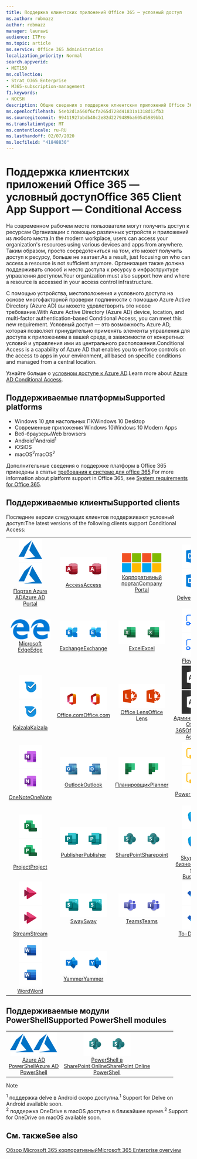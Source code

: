 ```yaml
---
title: Поддержка клиентских приложений Office 365 — условный доступ
ms.author: robmazz
author: robmazz
manager: laurawi
audience: ITPro
ms.topic: article
ms.service: Office 365 Administration
localization_priority: Normal
search.appverid:
- MET150
ms.collection:
- Strat_O365_Enterprise
- M365-subscription-management
f1.keywords:
- NOCSH
description: Общие сведения о поддержке клиентских приложений Office 365 для условного доступа
ms.openlocfilehash: 54eb2d1a560f6cfa265d728d41831a1318d12fb3
ms.sourcegitcommit: 99411927abdb40c2e82d2279489ba60545989bb1
ms.translationtype: MT
ms.contentlocale: ru-RU
ms.lasthandoff: 02/07/2020
ms.locfileid: "41848830"
---
```

# <a name="office-365-client-app-support--conditional-access"></a><span data-ttu-id="bc5e8-103">Поддержка клиентских приложений Office 365 — условный доступ</span><span class="sxs-lookup"><span data-stu-id="bc5e8-103">Office 365 Client App Support — Conditional Access</span></span>

<span data-ttu-id="bc5e8-104">На современном рабочем месте пользователи могут получить доступ к ресурсам Организации с помощью различных устройств и приложений из любого места.</span><span class="sxs-lookup"><span data-stu-id="bc5e8-104">In the modern workplace, users can access your organization's resources using various devices and apps from anywhere.</span></span> <span data-ttu-id="bc5e8-105">Таким образом, просто сосредоточиться на том, кто может получить доступ к ресурсу, больше не хватает.</span><span class="sxs-lookup"><span data-stu-id="bc5e8-105">As a result, just focusing on who can access a resource is not sufficient anymore.</span></span> <span data-ttu-id="bc5e8-106">Организация также должна поддерживать способ и место доступа к ресурсу в инфраструктуре управления доступом.</span><span class="sxs-lookup"><span data-stu-id="bc5e8-106">Your organization must also support how and where a resource is accessed in your access control infrastructure.</span></span>

<span data-ttu-id="bc5e8-107">С помощью устройства, местоположения и условного доступа на основе многофакторной проверки подлинности с помощью Azure Active Directory (Azure AD) вы можете удовлетворить это новое требование.</span><span class="sxs-lookup"><span data-stu-id="bc5e8-107">With Azure Active Directory (Azure AD) device, location, and multi-factor authentication-based Conditional Access, you can meet this new requirement.</span></span> <span data-ttu-id="bc5e8-108">Условный доступ — это возможность Azure AD, которая позволяет принудительно применять элементы управления для доступа к приложениям в вашей среде, в зависимости от конкретных условий и управления ими из центрального расположения.</span><span class="sxs-lookup"><span data-stu-id="bc5e8-108">Conditional Access is a capability of Azure AD that enables you to enforce controls on the access to apps in your environment, all based on specific conditions and managed from a central location.</span></span>

<span data-ttu-id="bc5e8-109">Узнайте больше о [условном доступе к Azure AD](https://docs.microsoft.com/azure/active-directory/conditional-access/).</span><span class="sxs-lookup"><span data-stu-id="bc5e8-109">Learn more about [Azure AD Conditional Access](https://docs.microsoft.com/azure/active-directory/conditional-access/).</span></span>

## <a name="supported-platforms"></a><span data-ttu-id="bc5e8-110">Поддерживаемые платформы</span><span class="sxs-lookup"><span data-stu-id="bc5e8-110">Supported platforms</span></span>

 - <span data-ttu-id="bc5e8-111">Windows 10 для настольных ПК</span><span class="sxs-lookup"><span data-stu-id="bc5e8-111">Windows 10 Desktop</span></span>
 - <span data-ttu-id="bc5e8-112">Современные приложения Windows 10</span><span class="sxs-lookup"><span data-stu-id="bc5e8-112">Windows 10 Modern Apps</span></span>
 - <span data-ttu-id="bc5e8-113">Веб-браузеры</span><span class="sxs-lookup"><span data-stu-id="bc5e8-113">Web browsers</span></span>
 - <span data-ttu-id="bc5e8-114">Android<sup>1</sup></span><span class="sxs-lookup"><span data-stu-id="bc5e8-114">Android<sup>1</sup></span></span>
 - <span data-ttu-id="bc5e8-115">iOS</span><span class="sxs-lookup"><span data-stu-id="bc5e8-115">iOS</span></span>
 - <span data-ttu-id="bc5e8-116">macOS<sup>2</sup></span><span class="sxs-lookup"><span data-stu-id="bc5e8-116">macOS<sup>2</sup></span></span>

<span data-ttu-id="bc5e8-117">Дополнительные сведения о поддержке платформ в Office 365 приведены в статье [требования к системе для office 365](https://products.office.com/office-system-requirements).</span><span class="sxs-lookup"><span data-stu-id="bc5e8-117">For more information about platform support in Office 365, see [System requirements for Office 365](https://products.office.com/office-system-requirements).</span></span>

## <a name="supported-clients"></a><span data-ttu-id="bc5e8-118">Поддерживаемые клиенты</span><span class="sxs-lookup"><span data-stu-id="bc5e8-118">Supported clients</span></span>

<span data-ttu-id="bc5e8-119">Последние версии следующих клиентов поддерживают условный доступ:</span><span class="sxs-lookup"><span data-stu-id="bc5e8-119">The latest versions of the following clients support Conditional Access:</span></span>

| | | | | | |
|:---:|:---:|:---:|:---:|:---:|:---:|
| <span data-ttu-id="bc5e8-120">![Значок Azure](media/o365-azure-64x64.png)</span><span class="sxs-lookup"><span data-stu-id="bc5e8-120">![Azure icon](media/o365-azure-64x64.png)</span></span> <br> [<span data-ttu-id="bc5e8-121">Портал Azure <br> AD</span><span class="sxs-lookup"><span data-stu-id="bc5e8-121">Azure AD <br> Portal </span></span>](https://azure.microsoft.com/features/azure-portal/) | <span data-ttu-id="bc5e8-122">![Значок Access](media/o365-access-64x64.png)</span><span class="sxs-lookup"><span data-stu-id="bc5e8-122">![Access icon](media/o365-access-64x64.png)</span></span> <br> [<span data-ttu-id="bc5e8-123">Access</span><span class="sxs-lookup"><span data-stu-id="bc5e8-123">Access</span></span>](https://products.office.com/access) | <span data-ttu-id="bc5e8-124">![Значок портала компании](media/o365-microsoft-64x64.png)</span><span class="sxs-lookup"><span data-stu-id="bc5e8-124">![Company portal icon](media/o365-microsoft-64x64.png)</span></span> <br> [<span data-ttu-id="bc5e8-125">Корпоративный <br> портал</span><span class="sxs-lookup"><span data-stu-id="bc5e8-125">Company <br> Portal </span></span>](https://docs.microsoft.com/intune-user-help/sign-in-to-the-company-portal)  | <span data-ttu-id="bc5e8-126">![Значок delve](media/o365-delve-64x64.png)</span><span class="sxs-lookup"><span data-stu-id="bc5e8-126">![Delve icon](media/o365-delve-64x64.png)</span></span> <br> [<span data-ttu-id="bc5e8-127">Delve<sup>1</sup></span><span class="sxs-lookup"><span data-stu-id="bc5e8-127">Delve<sup>1</sup></span></span>](https://products.office.com/business/intelligent-search) | <span data-ttu-id="bc5e8-128">![Значок Dynamics 365](media/o365-dynamics365-64x64.png)</span><span class="sxs-lookup"><span data-stu-id="bc5e8-128">![Dynamics 365 icon](media/o365-dynamics365-64x64.png)</span></span> <br> [<span data-ttu-id="bc5e8-129">Dynamics 365</span><span class="sxs-lookup"><span data-stu-id="bc5e8-129">Dynamics 365</span></span>](https://dynamics.microsoft.com) 
| <span data-ttu-id="bc5e8-130">![Значок пограничного сервера](media/o365-edge-64x64.png)</span><span class="sxs-lookup"><span data-stu-id="bc5e8-130">![Edge icon](media/o365-edge-64x64.png)</span></span> <br> [<span data-ttu-id="bc5e8-131">Microsoft Edge</span><span class="sxs-lookup"><span data-stu-id="bc5e8-131">Edge</span></span>](https://www.microsoft.com/windows/microsoft-edge) | <span data-ttu-id="bc5e8-132">![Значок Exchange](media/o365-exchange-64x64.png)</span><span class="sxs-lookup"><span data-stu-id="bc5e8-132">![Exchange icon](media/o365-exchange-64x64.png)</span></span> <br> [<span data-ttu-id="bc5e8-133">Exchange</span><span class="sxs-lookup"><span data-stu-id="bc5e8-133">Exchange</span></span>](https://products.office.com/exchange/exchange-online) | <span data-ttu-id="bc5e8-134">![Значок Excel](media/o365-excel-64x64.png)</span><span class="sxs-lookup"><span data-stu-id="bc5e8-134">![Excel icon](media/o365-excel-64x64.png)</span></span> <br> [<span data-ttu-id="bc5e8-135">Excel</span><span class="sxs-lookup"><span data-stu-id="bc5e8-135">Excel</span></span>](https://products.office.com/excel) | <span data-ttu-id="bc5e8-136">![Значок Flow](media/o365-flow-64x64.png)</span><span class="sxs-lookup"><span data-stu-id="bc5e8-136">![Flow icon](media/o365-flow-64x64.png)</span></span> <br> [<span data-ttu-id="bc5e8-137">Flow</span><span class="sxs-lookup"><span data-stu-id="bc5e8-137">Flow</span></span>](https://flow.microsoft.com) | <span data-ttu-id="bc5e8-138">![Значок Forms](media/o365-forms-64x64.png)</span><span class="sxs-lookup"><span data-stu-id="bc5e8-138">![Forms icon](media/o365-forms-64x64.png)</span></span> <br> [<span data-ttu-id="bc5e8-139">Forms</span><span class="sxs-lookup"><span data-stu-id="bc5e8-139">Forms</span></span>](https://flow.microsoft.com/connectors/shared_microsoftforms/microsoft-forms/) 
| <span data-ttu-id="bc5e8-140">![Значок Kaizala](media/o365-kaizala-64x64.png)</span><span class="sxs-lookup"><span data-stu-id="bc5e8-140">![Kaizala icon](media/o365-kaizala-64x64.png)</span></span> <br> [<span data-ttu-id="bc5e8-141">Kaizala</span><span class="sxs-lookup"><span data-stu-id="bc5e8-141">Kaizala</span></span>](https://products.office.com/en/business/microsoft-kaizala) | <span data-ttu-id="bc5e8-142">![Значок Office.com](media/o365-office-64x64.png)</span><span class="sxs-lookup"><span data-stu-id="bc5e8-142">![Office.com icon](media/o365-office-64x64.png)</span></span> <br> [<span data-ttu-id="bc5e8-143">Office.com</span><span class="sxs-lookup"><span data-stu-id="bc5e8-143">Office.com</span></span>](https://www.office.com/) | <span data-ttu-id="bc5e8-144">![Значок лупы](media/o365-lens-64x64.png)</span><span class="sxs-lookup"><span data-stu-id="bc5e8-144">![Lens icon](media/o365-lens-64x64.png)</span></span> <br> [<span data-ttu-id="bc5e8-145">Office Lens</span><span class="sxs-lookup"><span data-stu-id="bc5e8-145">Office Lens</span></span>](https://www.microsoft.com/p/office-lens/9wzdncrfj3t8?activetab=pivot%3Aoverviewtab) | <span data-ttu-id="bc5e8-146">![Значок администратора Office 365](media/o365-o365admin-64x64.png)</span><span class="sxs-lookup"><span data-stu-id="bc5e8-146">![Office 365 Admin icon](media/o365-o365admin-64x64.png)</span></span> <br> [<span data-ttu-id="bc5e8-147">Администратор Office <br> 365</span><span class="sxs-lookup"><span data-stu-id="bc5e8-147">Office 365 <br> Admin</span></span>](https://products.office.com/business/manage-office-365-admin-app) | <span data-ttu-id="bc5e8-148">![Значок OneDrive для бизнеса](media/o365-OneDrive-64x64.png)</span><span class="sxs-lookup"><span data-stu-id="bc5e8-148">![OneDrive for Business icon](media/o365-OneDrive-64x64.png)</span></span> <br> [<span data-ttu-id="bc5e8-149">OneDrive<sup>2</sup></span><span class="sxs-lookup"><span data-stu-id="bc5e8-149">OneDrive<sup>2</sup></span></span>](https://products.office.com/onedrive-for-business/online-cloud-storage) 
| <span data-ttu-id="bc5e8-150">![Значок OneNote](media/o365-OneNote-64x64.png)</span><span class="sxs-lookup"><span data-stu-id="bc5e8-150">![OneNote icon](media/o365-OneNote-64x64.png)</span></span> <br> [<span data-ttu-id="bc5e8-151">OneNote</span><span class="sxs-lookup"><span data-stu-id="bc5e8-151">OneNote</span></span>](https://products.office.com/onenote) | <span data-ttu-id="bc5e8-152">![Значок Outlook](media/o365-outlook-64x64.png)</span><span class="sxs-lookup"><span data-stu-id="bc5e8-152">![Outlook icon](media/o365-outlook-64x64.png)</span></span> <br> [<span data-ttu-id="bc5e8-153">Outlook</span><span class="sxs-lookup"><span data-stu-id="bc5e8-153">Outlook</span></span>](https://products.office.com/outlook) | <span data-ttu-id="bc5e8-154">![Значок Планировщика](media/o365-planner-64x64.png)</span><span class="sxs-lookup"><span data-stu-id="bc5e8-154">![Planner icon](media/o365-planner-64x64.png)</span></span> <br> [<span data-ttu-id="bc5e8-155">Планировщик</span><span class="sxs-lookup"><span data-stu-id="bc5e8-155">Planner</span></span>](https://products.office.com/business/task-management-software) | <span data-ttu-id="bc5e8-156">![Значок PowerBI](media/o365-powerbi-64x64.png)</span><span class="sxs-lookup"><span data-stu-id="bc5e8-156">![PowerBI icon](media/o365-powerbi-64x64.png)</span></span> <br> [<span data-ttu-id="bc5e8-157">Power BI</span><span class="sxs-lookup"><span data-stu-id="bc5e8-157">Power BI</span></span>](https://powerbi.microsoft.com) | <span data-ttu-id="bc5e8-158">![Значок PowerPoint](media/o365-powerpoint-64x64.png)</span><span class="sxs-lookup"><span data-stu-id="bc5e8-158">![PowerPoint icon](media/o365-powerpoint-64x64.png)</span></span> <br> [<span data-ttu-id="bc5e8-159">PowerPoint</span><span class="sxs-lookup"><span data-stu-id="bc5e8-159">PowerPoint</span></span>](https://products.office.com/powerpoint) 
| <span data-ttu-id="bc5e8-160">![Значок Project](media/o365-project-64x64.png)</span><span class="sxs-lookup"><span data-stu-id="bc5e8-160">![Project icon](media/o365-project-64x64.png)</span></span> <br> [<span data-ttu-id="bc5e8-161">Project</span><span class="sxs-lookup"><span data-stu-id="bc5e8-161">Project</span></span>](https://products.office.com/project) | <span data-ttu-id="bc5e8-162">![Значок Publisher](media/o365-publisher-64x64.png)</span><span class="sxs-lookup"><span data-stu-id="bc5e8-162">![Publisher icon](media/o365-publisher-64x64.png)</span></span> <br> [<span data-ttu-id="bc5e8-163">Publisher</span><span class="sxs-lookup"><span data-stu-id="bc5e8-163">Publisher</span></span>](https://products.office.com/publisher) | <span data-ttu-id="bc5e8-164">![Значок SharePoint](media/o365-sharepoint-64x64.png)</span><span class="sxs-lookup"><span data-stu-id="bc5e8-164">![SharePoint icon](media/o365-sharepoint-64x64.png)</span></span> <br> [<span data-ttu-id="bc5e8-165">SharePoint</span><span class="sxs-lookup"><span data-stu-id="bc5e8-165">Sharepoint</span></span>](https://products.office.com/sharepoint) | <span data-ttu-id="bc5e8-166">![Значок Skype для бизнеса](media/o365-skypeforbusiness-64x64.png)</span><span class="sxs-lookup"><span data-stu-id="bc5e8-166">![Skype for Business icon](media/o365-skypeforbusiness-64x64.png)</span></span> <br> [<span data-ttu-id="bc5e8-167">Skype для <br> бизнеса</span><span class="sxs-lookup"><span data-stu-id="bc5e8-167">Skype for <br> Business</span></span>](https://www.skype.com/business/) | <span data-ttu-id="bc5e8-168">![Значок клейких заметок](media/o365-stickynotes-64x64.png)</span><span class="sxs-lookup"><span data-stu-id="bc5e8-168">![Sticky Notes icon](media/o365-stickynotes-64x64.png)</span></span> <br> [<span data-ttu-id="bc5e8-169">Клейкие заметки</span><span class="sxs-lookup"><span data-stu-id="bc5e8-169">Sticky Notes</span></span>](https://www.microsoft.com/p/microsoft-sticky-notes/9nblggh4qghw) 
| <span data-ttu-id="bc5e8-170">![Значок Stream](media/o365-stream-64x64.png)</span><span class="sxs-lookup"><span data-stu-id="bc5e8-170">![Stream icon](media/o365-stream-64x64.png)</span></span> <br> [<span data-ttu-id="bc5e8-171">Stream</span><span class="sxs-lookup"><span data-stu-id="bc5e8-171">Stream</span></span>](https://stream.microsoft.com) | <span data-ttu-id="bc5e8-172">![Значок Sway](media/o365-sway-64x64.png)</span><span class="sxs-lookup"><span data-stu-id="bc5e8-172">![Sway icon](media/o365-sway-64x64.png)</span></span> <br> [<span data-ttu-id="bc5e8-173">Sway</span><span class="sxs-lookup"><span data-stu-id="bc5e8-173">Sway</span></span>](https://sway.com) | <span data-ttu-id="bc5e8-174">![Значок Teams](media/o365-teams-64x64.png)</span><span class="sxs-lookup"><span data-stu-id="bc5e8-174">![Teams icon](media/o365-teams-64x64.png)</span></span> <br> [<span data-ttu-id="bc5e8-175">Teams</span><span class="sxs-lookup"><span data-stu-id="bc5e8-175">Teams</span></span>](https://products.office.com/microsoft-teams/group-chat-software) | <span data-ttu-id="bc5e8-176">![Значок "to do"](media/o365-todo-64x64.png)</span><span class="sxs-lookup"><span data-stu-id="bc5e8-176">![To Do icon](media/o365-todo-64x64.png)</span></span> <br> [<span data-ttu-id="bc5e8-177">To-Do</span><span class="sxs-lookup"><span data-stu-id="bc5e8-177">To Do</span></span>](https://todo.microsoft.com) | <span data-ttu-id="bc5e8-178">![Значок Visio](media/o365-visio-64x64.png)</span><span class="sxs-lookup"><span data-stu-id="bc5e8-178">![Visio icon](media/o365-visio-64x64.png)</span></span> <br> [<span data-ttu-id="bc5e8-179">Visio</span><span class="sxs-lookup"><span data-stu-id="bc5e8-179">Visio</span></span>](https://products.office.com/visio/flowchart-software) 
| <span data-ttu-id="bc5e8-180">![Значок Word](media/o365-word-64x64.png)</span><span class="sxs-lookup"><span data-stu-id="bc5e8-180">![Word icon](media/o365-word-64x64.png)</span></span> <br> [<span data-ttu-id="bc5e8-181">Word</span><span class="sxs-lookup"><span data-stu-id="bc5e8-181">Word</span></span>](https://products.office.com/word) | <span data-ttu-id="bc5e8-182">![Значок Yammer](media/o365-yammer-64x64.png)</span><span class="sxs-lookup"><span data-stu-id="bc5e8-182">![Yammer icon](media/o365-yammer-64x64.png)</span></span> <br> [<span data-ttu-id="bc5e8-183">Yammer</span><span class="sxs-lookup"><span data-stu-id="bc5e8-183">Yammer</span></span>](https://products.office.com/yammer/yammer-overview)

## <a name="supported-powershell-modules"></a><span data-ttu-id="bc5e8-184">Поддерживаемые модули PowerShell</span><span class="sxs-lookup"><span data-stu-id="bc5e8-184">Supported PowerShell modules</span></span>

| | | | | | |
|:---:|:---:|:---:|:---:|:---:|:---:|
| <span data-ttu-id="bc5e8-185">![Значок Azure](media/o365-azure-64x64.png)</span><span class="sxs-lookup"><span data-stu-id="bc5e8-185">![Azure icon](media/o365-azure-64x64.png)</span></span> <br> [<span data-ttu-id="bc5e8-186">Azure AD <br> PowerShell</span><span class="sxs-lookup"><span data-stu-id="bc5e8-186">Azure AD <br> PowerShell</span></span>](https://docs.microsoft.com/powershell/azure/active-directory/overview?view=azureadps-2.0) | <span data-ttu-id="bc5e8-187">![Значок SharePoint](media/o365-sharepoint-64x64.png)</span><span class="sxs-lookup"><span data-stu-id="bc5e8-187">![SharePoint icon](media/o365-sharepoint-64x64.png)</span></span> <br> [<span data-ttu-id="bc5e8-188">PowerShell в <br> SharePoint Online</span><span class="sxs-lookup"><span data-stu-id="bc5e8-188">SharePoint Online <br> PowerShell</span></span>](https://docs.microsoft.com/powershell/sharepoint/sharepoint-online/connect-sharepoint-online)

> [!NOTE]
> <span data-ttu-id="bc5e8-189"><sup>1</sup> поддержка delve в Android скоро доступна.</span><span class="sxs-lookup"><span data-stu-id="bc5e8-189"><sup>1</sup> Support for Delve on Android available soon.</span></span> <br>
> <span data-ttu-id="bc5e8-190"><sup>2</sup> поддержка OneDrive в macOS доступна в ближайшее время.</span><span class="sxs-lookup"><span data-stu-id="bc5e8-190"><sup>2</sup> Support for OneDrive on macOS available soon.</span></span>

## <a name="see-also"></a><span data-ttu-id="bc5e8-191">См. также</span><span class="sxs-lookup"><span data-stu-id="bc5e8-191">See also</span></span>

[<span data-ttu-id="bc5e8-192">Обзор Microsoft 365 корпоративный</span><span class="sxs-lookup"><span data-stu-id="bc5e8-192">Microsoft 365 Enterprise overview</span></span>](https://docs.microsoft.com/microsoft-365/enterprise/microsoft-365-overview)
